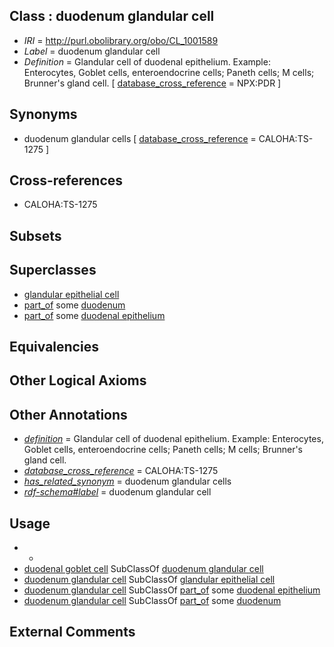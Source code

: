 
## Class : duodenum glandular cell

 * *IRI* = http://purl.obolibrary.org/obo/CL_1001589
 * *Label* = duodenum glandular cell
 * *Definition* = Glandular cell of duodenal epithelium. Example: Enterocytes, Goblet cells, enteroendocrine cells; Paneth cells; M cells; Brunner's gland cell. [ [database_cross_reference](../../ef/oboInOwl#hasDbXref.md) = NPX:PDR ]

## Synonyms

 * duodenum glandular cells [ [database_cross_reference](../../ef/oboInOwl#hasDbXref.md) = CALOHA:TS-1275 ]

## Cross-references

 * CALOHA:TS-1275

## Subsets


## Superclasses

 * [glandular epithelial cell](../../CL/50/CL_0000150.md)
 * [part_of](../../BFO/50/BFO_0000050.md) some [duodenum](../../UBERON/14/UBERON_0002114.md)
 * [part_of](../../BFO/50/BFO_0000050.md) some [duodenal epithelium](../../UBERON/46/UBERON_0008346.md)

## Equivalencies


## Other Logical Axioms


## Other Annotations

 * *[definition](../../IAO/15/IAO_0000115.md)* = Glandular cell of duodenal epithelium. Example: Enterocytes, Goblet cells, enteroendocrine cells; Paneth cells; M cells; Brunner's gland cell.
 * *[database_cross_reference](../../ef/oboInOwl#hasDbXref.md)* = CALOHA:TS-1275
 * *[has_related_synonym](../../ym/oboInOwl#hasRelatedSynonym.md)* = duodenum glandular cells
 * *[rdf-schema#label](../../el/rdf-schema#label.md)* = duodenum glandular cell

## Usage

 * -
 * [duodenal goblet cell](../../CL/24/CL_1000324.md) SubClassOf [duodenum glandular cell](../../CL/89/CL_1001589.md)
 * [duodenum glandular cell](../../CL/89/CL_1001589.md) SubClassOf [glandular epithelial cell](../../CL/50/CL_0000150.md)
 * [duodenum glandular cell](../../CL/89/CL_1001589.md) SubClassOf [part_of](../../BFO/50/BFO_0000050.md) some [duodenal epithelium](../../UBERON/46/UBERON_0008346.md)
 * [duodenum glandular cell](../../CL/89/CL_1001589.md) SubClassOf [part_of](../../BFO/50/BFO_0000050.md) some [duodenum](../../UBERON/14/UBERON_0002114.md)

## External Comments

